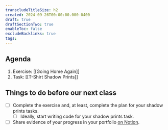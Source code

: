 ```yaml
---
transcludeTitleSize: h2
created: 2024-09-26T00:00:00.000-0400
draft: true
draftSectionTwo: true
enableToc: false
excludeBacklinks: true
tags:
---
```

## Agenda
1. Exercise: [[Going Home Again]]
2. Task: [[T-Shirt Shadow Prints]]
## Things to do before our next class
- [ ] Complete the exercise and, at least, complete the plan for your shadow prints tasks.
	- [ ] Ideally, start writing code for your shadow prints task.
- [ ] Share evidence of your progress in your portfolio [on Notion](https://notion.so).